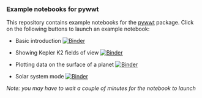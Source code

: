 ### Example notebooks for pywwt

This repository contains example notebooks for the [pywwt](https://pywwt.readthedocs.org) package. Click on the following buttons to launch an example notebook:

* Basic introduction [![Binder](https://mybinder.org/badge.svg)](http://binder.wwt-forum.org/v2/gh/WorldWideTelescope/pywwt-notebooks/master?urlpath=lab/tree/basic.ipynb)

* Showing Kepler K2 fields of view [![Binder](https://mybinder.org/badge.svg)](http://binder.wwt-forum.org/v2/gh/WorldWideTelescope/pywwt-notebooks/master?urlpath=lab/tree/kepler2_fovs.ipynb)

* Plotting data on the surface of a planet [![Binder](https://mybinder.org/badge.svg)](http://binder.wwt-forum.org/v2/gh/WorldWideTelescope/pywwt-notebooks/master?urlpath=lab/tree/planet_layers.ipynb)

* Solar system mode  [![Binder](https://mybinder.org/badge.svg)](http://binder.wwt-forum.org/v2/gh/WorldWideTelescope/pywwt-notebooks/master?urlpath=lab/tree/solar_system_simulation.ipynb)

*Note: you may have to wait a couple of minutes for the notebook to launch*
